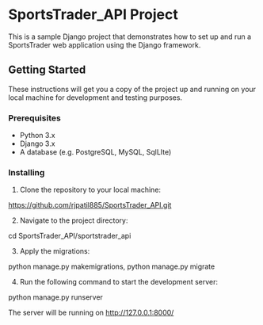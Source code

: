 # SportsTrader_API Project 

This is a sample Django project that demonstrates how to set up and run a SportsTrader web application using the Django framework.

## Getting Started

These instructions will get you a copy of the project up and running on your local machine for development and testing purposes.

### Prerequisites

- Python 3.x
- Django 3.x
- A database (e.g. PostgreSQL, MySQL, SqlLIte)

### Installing

1. Clone the repository to your local machine:

https://github.com/rjpatil885/SportsTrader_API.git

2. Navigate to the project directory:

cd SportsTrader_API/sportstrader_api

3. Apply the migrations:

python manage.py makemigrations, 
python manage.py migrate

4. Run the following command to start the development server:

python manage.py runserver

The server will be running on http://127.0.0.1:8000/
